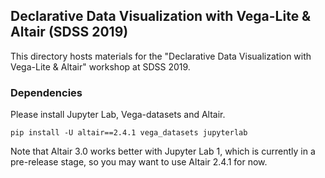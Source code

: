 ## Declarative Data Visualization with Vega-Lite & Altair (SDSS 2019)

This directory hosts materials for the "Declarative Data Visualization with Vega-Lite & Altair" workshop at SDSS 2019.

### Dependencies

Please install Jupyter Lab, Vega-datasets and Altair.  

```
pip install -U altair==2.4.1 vega_datasets jupyterlab
```

Note that Altair 3.0 works better with Jupyter Lab 1, which is currently in a pre-release stage, so you may want to use Altair 2.4.1 for now. 
